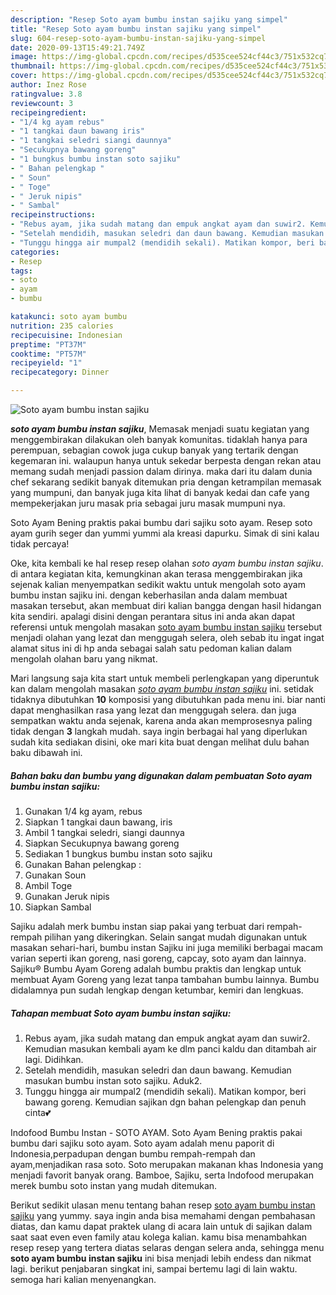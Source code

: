 ```yaml
---
description: "Resep Soto ayam bumbu instan sajiku yang simpel"
title: "Resep Soto ayam bumbu instan sajiku yang simpel"
slug: 604-resep-soto-ayam-bumbu-instan-sajiku-yang-simpel
date: 2020-09-13T15:49:21.749Z
image: https://img-global.cpcdn.com/recipes/d535cee524cf44c3/751x532cq70/soto-ayam-bumbu-instan-sajiku-foto-resep-utama.jpg
thumbnail: https://img-global.cpcdn.com/recipes/d535cee524cf44c3/751x532cq70/soto-ayam-bumbu-instan-sajiku-foto-resep-utama.jpg
cover: https://img-global.cpcdn.com/recipes/d535cee524cf44c3/751x532cq70/soto-ayam-bumbu-instan-sajiku-foto-resep-utama.jpg
author: Inez Rose
ratingvalue: 3.8
reviewcount: 3
recipeingredient:
- "1/4 kg ayam rebus"
- "1 tangkai daun bawang iris"
- "1 tangkai seledri siangi daunnya"
- "Secukupnya bawang goreng"
- "1 bungkus bumbu instan soto sajiku"
- " Bahan pelengkap "
- " Soun"
- " Toge"
- " Jeruk nipis"
- " Sambal"
recipeinstructions:
- "Rebus ayam, jika sudah matang dan empuk angkat ayam dan suwir2. Kemudian masukan kembali ayam ke dlm panci kaldu dan ditambah air lagi. Didihkan."
- "Setelah mendidih, masukan seledri dan daun bawang. Kemudian masukan bumbu instan soto sajiku. Aduk2."
- "Tunggu hingga air mumpal2 (mendidih sekali). Matikan kompor, beri bawang goreng. Kemudian sajikan dgn bahan pelengkap dan penuh cinta💕"
categories:
- Resep
tags:
- soto
- ayam
- bumbu

katakunci: soto ayam bumbu 
nutrition: 235 calories
recipecuisine: Indonesian
preptime: "PT37M"
cooktime: "PT57M"
recipeyield: "1"
recipecategory: Dinner

---
```



![Soto ayam bumbu instan sajiku](https://img-global.cpcdn.com/recipes/d535cee524cf44c3/751x532cq70/soto-ayam-bumbu-instan-sajiku-foto-resep-utama.jpg)

<b><i>soto ayam bumbu instan sajiku</i></b>, Memasak menjadi suatu kegiatan yang menggembirakan dilakukan oleh banyak komunitas. tidaklah hanya para perempuan, sebagian cowok juga cukup banyak yang tertarik dengan kegemaran ini. walaupun hanya untuk sekedar berpesta dengan rekan atau memang sudah menjadi passion dalam dirinya. maka dari itu dalam dunia chef sekarang sedikit banyak ditemukan pria dengan ketrampilan memasak yang mumpuni, dan banyak juga kita lihat di banyak kedai dan cafe yang mempekerjakan juru masak pria sebagai juru masak mumpuni nya.

Soto Ayam Bening praktis pakai bumbu dari sajiku soto ayam. Resep soto ayam gurih seger dan yummi yummi ala kreasi dapurku. Simak di sini kalau tidak percaya!

Oke, kita kembali ke hal resep resep olahan <i>soto ayam bumbu instan sajiku</i>. di antara kegiatan kita, kemungkinan akan terasa menggembirakan jika sejenak kalian menyempatkan sedikit waktu untuk mengolah soto ayam bumbu instan sajiku ini. dengan keberhasilan anda dalam membuat masakan tersebut, akan membuat diri kalian bangga dengan hasil hidangan kita sendiri. apalagi disini dengan perantara situs ini anda akan dapat referensi untuk mengolah masakan <u>soto ayam bumbu instan sajiku</u> tersebut menjadi olahan yang lezat dan menggugah selera, oleh sebab itu ingat ingat alamat situs ini di hp anda sebagai salah satu pedoman kalian dalam mengolah olahan baru yang nikmat.


Mari langsung saja kita start untuk membeli perlengkapan yang diperuntuk kan dalam mengolah masakan <u><i>soto ayam bumbu instan sajiku</i></u> ini. setidak tidaknya dibutuhkan <b>10</b> komposisi yang dibutuhkan pada menu ini. biar nanti dapat menghasilkan rasa yang lezat dan menggugah selera. dan juga sempatkan waktu anda sejenak, karena anda akan memprosesnya paling tidak dengan <b>3</b> langkah mudah. saya ingin berbagai hal yang diperlukan sudah kita sediakan disini, oke mari kita buat dengan melihat dulu bahan baku dibawah ini.

<!--inarticleads1-->

##### Bahan baku dan bumbu yang digunakan dalam pembuatan Soto ayam bumbu instan sajiku:

1. Gunakan 1/4 kg ayam, rebus
1. Siapkan 1 tangkai daun bawang, iris
1. Ambil 1 tangkai seledri, siangi daunnya
1. Siapkan Secukupnya bawang goreng
1. Sediakan 1 bungkus bumbu instan soto sajiku
1. Gunakan  Bahan pelengkap :
1. Gunakan  Soun
1. Ambil  Toge
1. Gunakan  Jeruk nipis
1. Siapkan  Sambal


Sajiku adalah merk bumbu instan siap pakai yang terbuat dari rempah-rempah pilihan yang dikeringkan. Selain sangat mudah digunakan untuk masakan sehari-hari, bumbu instan Sajiku ini juga memiliki berbagai macam varian seperti ikan goreng, nasi goreng, capcay, soto ayam dan lainnya. Sajiku® Bumbu Ayam Goreng adalah bumbu praktis dan lengkap untuk membuat Ayam Goreng yang lezat tanpa tambahan bumbu lainnya. Bumbu didalamnya pun sudah lengkap dengan ketumbar, kemiri dan lengkuas. 

<!--inarticleads2-->

##### Tahapan membuat Soto ayam bumbu instan sajiku:

1. Rebus ayam, jika sudah matang dan empuk angkat ayam dan suwir2. Kemudian masukan kembali ayam ke dlm panci kaldu dan ditambah air lagi. Didihkan.
1. Setelah mendidih, masukan seledri dan daun bawang. Kemudian masukan bumbu instan soto sajiku. Aduk2.
1. Tunggu hingga air mumpal2 (mendidih sekali). Matikan kompor, beri bawang goreng. Kemudian sajikan dgn bahan pelengkap dan penuh cinta💕


Indofood Bumbu Instan - SOTO AYAM. Soto Ayam Bening praktis pakai bumbu dari sajiku soto ayam. Soto ayam adalah menu paporit di Indonesia,perpadupan dengan bumbu rempah-rempah dan ayam,menjadikan rasa soto. Soto merupakan makanan khas Indonesia yang menjadi favorit banyak orang. Bamboe, Sajiku, serta Indofood merupakan merek bumbu soto instan yang mudah ditemukan. 

Berikut sedikit ulasan menu tentang bahan resep <u>soto ayam bumbu instan sajiku</u> yang yummy. saya ingin anda bisa memahami dengan pembahasan diatas, dan kamu dapat praktek ulang di acara lain untuk di sajikan dalam saat saat even even family atau kolega kalian. kamu bisa menambahkan resep resep yang tertera diatas selaras dengan selera anda, sehingga menu <b>soto ayam bumbu instan sajiku</b> ini bisa menjadi lebih endess dan nikmat lagi. berikut penjabaran singkat ini, sampai bertemu lagi di lain waktu. semoga hari kalian menyenangkan.
